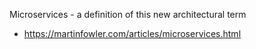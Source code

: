 Microservices - a definition of this new architectural term
- https://martinfowler.com/articles/microservices.html
